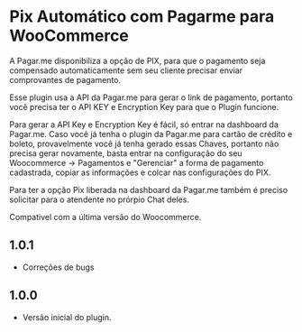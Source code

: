 # Pix Automático com Pagarme para WooCommerce #

A Pagar.me disponibiliza a opção de PIX, para que o pagamento seja compensado automaticamente sem seu cliente precisar enviar comprovantes de pagamento.

Esse plugin usa a API da Pagar.me para gerar o link de pagamento, portanto você precisa ter o API KEY e Encryption Key para que o Plugin funcione.

Para gerar a API Key e Encryption Key é fácil, só entrar na dashboard da Pagar.me. Caso você já tenha o plugin da Pagar.me para cartão de crédito e boleto, provavelmente você já tenha gerado essas Chaves, portanto não precisa gerar novamente, basta entrar na configuração do seu Woocommerce -> Pagamentos e "Gerenciar" a forma de pagamento cadastrada, copiar as informações e colcar nas configurações do PIX.

Para ter a opção Pix liberada na dashboard da Pagar.me também é preciso solicitar para o atendente no prórpio Chat deles.

Compativel com a última versão do Woocommerce.

## 1.0.1 ##

* Correções de bugs

## 1.0.0  ##

* Versão inicial do plugin.
